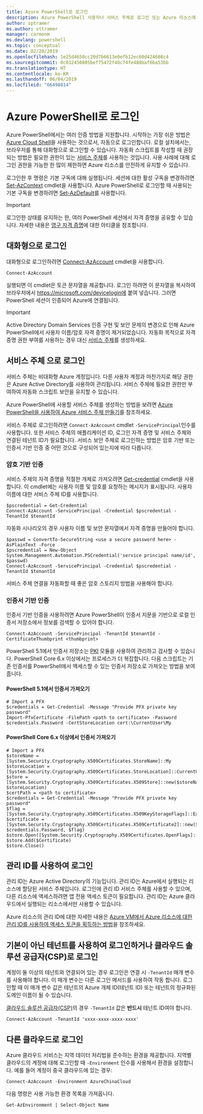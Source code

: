 ```yaml
---
title: Azure PowerShell로 로그인
description: Azure PowerShell 사용자나 서비스 주체로 로그인 또는 Azure 리소스에 대한 관리 ID로 로그인하는 방법.
author: sptramer
ms.author: sttramer
manager: carmonm
ms.devlang: powershell
ms.topic: conceptual
ms.date: 02/20/2019
ms.openlocfilehash: 1e25d4650cc20d7b6613e0efb12ec60d424608c4
ms.sourcegitcommit: 0c012450805bef75472f48c74fe488baf6ba53bb
ms.translationtype: HT
ms.contentlocale: ko-KR
ms.lasthandoff: 06/04/2019
ms.locfileid: "66498814"
---
```

# <a name="sign-in-with-azure-powershell"></a>Azure PowerShell로 로그인

Azure PowerShell에서는 여러 인증 방법을 지원합니다. 시작하는 가장 쉬운 방법은 [Azure Cloud Shell](/azure/cloud-shell/overview)을 사용하는 것으로서, 자동으로 로그인합니다. 로컬 설치에서는, 브라우저를 통해 대화형으로 로그인할 수 있습니다. 자동화 스크립트를 작성할 때 권장되는 방법은 필요한 권한이 있는 [서비스 주체](create-azure-service-principal-azureps.md)를 사용하는 것입니다. 사용 사례에 대해 로그인 권한을 가능한 한 많이 제한하면 Azure 리소스를 안전하게 유지할 수 있습니다.

로그인한 후 명령은 기본 구독에 대해 실행됩니다. 세션에 대한 활성 구독을 변경하려면 [Set-AzContext](/powershell/module/az.accounts/set-azcontext) cmdlet을 사용합니다. Azure PowerShell로 로그인할 때 사용되는 기본 구독을 변경하려면 [Set-AzDefault](/powershell/module/az.accounts/set-azdefault)를 사용합니다.

> [!IMPORTANT]
>
> 로그인한 상태를 유지하는 한, 여러 PowerShell 세션에서 자격 증명을 공유할 수 있습니다.
> 자세한 내용은 [영구 자격 증명](context-persistence.md)에 대한 아티클을 참조합니다.

## <a name="sign-in-interactively"></a>대화형으로 로그인

대화형으로 로그인하려면 [Connect-AzAccount](/powershell/module/az.accounts/connect-azaccount) cmdlet을 사용합니다.

```azurepowershell-interactive
Connect-AzAccount
```

실행되면 이 cmdlet은 토큰 문자열을 제공합니다. 로그인 하려면 이 문자열을 복사하여 브라우저에서 https://microsoft.com/devicelogin에 붙여 넣습니다. 그러면 PowerShell 세션이 인증되어 Azure에 연결됩니다.

> [!IMPORTANT]
>
> Active Directory Domain Services 인증 구현 및 보안 문제의 변경으로 인해 Azure PowerShell에서 사용자 이름/암호 자격 증명이 제거되었습니다.
> 자동화 목적으로 자격 증명 권한 부여를 사용하는 경우 대신 [서비스 주체](create-azure-service-principal-azureps.md)를 생성하세요.

## <a name="sign-in-with-a-service-principal-a-namesp-signin"></a>서비스 주체 <a name="sp-signin"/>으로 로그인

서비스 주체는 비대화형 Azure 계정입니다. 다른 사용자 계정과 마찬가지로 해당 권한은 Azure Active Directory를 사용하여 관리됩니다. 서비스 주체에 필요한 권한만 부여하여 자동화 스크립트 보안을 유지할 수 있습니다.

Azure PowerShell에 사용할 서비스 주체를 생성하는 방법을 보려면 [Azure PowerShell을 사용하여 Azure 서비스 주체 만들기](create-azure-service-principal-azureps.md)를 참조하세요.

서비스 주체로 로그인하려면 `Connect-AzAccount` cmdlet `-ServicePrincipal`인수를 사용합니다. 또한 서비스 주체의 애플리케이션 ID, 로그인 자격 증명 및 서비스 주체와 연결된 테넌트 ID가 필요합니다. 서비스 보안 주체로 로그인하는 방법은 암호 기반 또는 인증서 기반 인증 중 어떤 것으로 구성되어 있는지에 따라 다릅니다.

### <a name="password-based-authentication"></a>암호 기반 인증

서비스 주체의 자격 증명을 적절한 개체로 가져오려면 [Get-credential](/powershell/module/microsoft.powershell.security/get-credential) cmdlet을 사용합니다. 이 cmdlet에는 사용자 이름 및 암호를 요청하는 메시지가 표시됩니다. 사용자 이름에 대한 서비스 주체 ID를 사용합니다.

```azurepowershell-interactive
$pscredential = Get-Credential
Connect-AzAccount -ServicePrincipal -Credential $pscredential -TenantId $tenantId
```

자동화 시나리오의 경우 사용자 이름 및 보안 문자열에서 자격 증명을 만들어야 합니다.

```azurepowershell-interactive
$passwd = ConvertTo-SecureString <use a secure password here> -AsPlainText -Force
$pscredential = New-Object System.Management.Automation.PSCredential('service principal name/id', $passwd)
Connect-AzAccount -ServicePrincipal -Credential $pscredential -TenantId $tenantId
```

서비스 주체 연결을 자동화할 때 좋은 암호 스토리지 방법을 사용해야 합니다.

### <a name="certificate-based-authentication"></a>인증서 기반 인증

인증서 기반 인증을 사용하려면 Azure PowerShell이 인증서 지문을 기반으로 로컬 인증서 저장소에서 정보를 검색할 수 있어야 합니다.
```azurepowershell-interactive
Connect-AzAccount -ServicePrincipal -TenantId $tenantId -CertificateThumbprint <thumbprint>
```

PowerShell 5.1에서 인증서 저장소는 [PKI](/powershell/module/pkiclient) 모듈을 사용하여 관리하고 검사할 수 있습니다. PowerShell Core 6.x 이상에서는 프로세스가 더 복잡합니다. 다음 스크립트는 기존 인증서를 PowerShell에서 액세스할 수 있는 인증서 저장소로 가져오는 방법을 보여줍니다.

#### <a name="import-a-certificate-in-powershell-51"></a>PowerShell 5.1에서 인증서 가져오기

```azurepowershell-interactive
# Import a PFX
$credentials = Get-Credential -Message "Provide PFX private key password"
Import-PfxCertificate -FilePath <path to certificate> -Password $credentials.Password -CertStoreLocation cert:\CurrentUser\My
```

#### <a name="import-a-certificate-in-powershell-core-6x-and-later"></a>PowerShell Core 6.x 이상에서 인증서 가져오기

```azurepowershell-interactive
# Import a PFX
$storeName = [System.Security.Cryptography.X509Certificates.StoreName]::My 
$storeLocation = [System.Security.Cryptography.X509Certificates.StoreLocation]::CurrentUser 
$store = [System.Security.Cryptography.X509Certificates.X509Store]::new($storeName, $storeLocation) 
$certPath = <path to certificate>
$credentials = Get-Credential -Message "Provide PFX private key password"
$flag = [System.Security.Cryptography.X509Certificates.X509KeyStorageFlags]::Exportable 
$certificate = [System.Security.Cryptography.X509Certificates.X509Certificate2]::new($certPath, $credentials.Password, $flag) 
$store.Open([System.Security.Cryptography.X509Certificates.OpenFlags]::ReadWrite) 
$store.Add($Certificate) 
$store.Close()
```

## <a name="sign-in-using-a-managed-identity"></a>관리 ID를 사용하여 로그인 

관리 ID는 Azure Active Directory의 기능입니다. 관리 ID는 Azure에서 실행되는 리소스에 할당된 서비스 주체입니다. 로그인에 관리 ID 서비스 주체를 사용할 수 있으며, 다른 리소스에 액세스하려면 앱 전용 액세스 토큰이 필요합니다. 관리 ID는 Azure 클라우드에서 실행되는 리소스에서만 사용할 수 있습니다.

Azure 리소스의 관리 ID에 대한 자세한 내용은 [Azure VM에서 Azure 리소스에 대한 관리 ID를 사용하여 액세스 토큰을 획득하는 방법](/azure/active-directory/managed-identities-azure-resources/how-to-use-vm-token)을 참조하세요.

## <a name="sign-in-with-a-non-default-tenant-or-as-a-cloud-solution-provider-csp"></a>기본이 아닌 테넌트를 사용하여 로그인하거나 클라우드 솔루션 공급자(CSP)로 로그인

계정이 둘 이상의 테넌트와 연결되어 있는 경우 로그인은 연결 시 `-TenantId` 매개 변수를 사용해야 합니다. 이 매개 변수는 다른 로그인 메서드를 사용하여 작동 합니다. 로그인할 때 이 매개 변수 값은 테넌트의 Azure 개체 ID(테넌트 ID) 또는 테넌트의 정규화된 도메인 이름이 될 수 있습니다.

[클라우드 솔루션 공급자(CSP)](https://azure.microsoft.com/en-us/offers/ms-azr-0145p/)의 경우 `-TenantId` 값은 **반드시** 테넌트 ID여야 합니다.

```azurepowershell-interactive
Connect-AzAccount -TenantId 'xxxx-xxxx-xxxx-xxxx'
```

## <a name="sign-in-to-another-cloud"></a>다른 클라우드로 로그인

Azure 클라우드 서비스는 지역 데이터 처리법을 준수하는 환경을 제공합니다.
지역별 클라우드의 계정에 대해 로그인할 때 `-Environment` 인수를 사용해서 환경을 설정합니다.
예를 들어 계정이 중국 클라우드에 있는 경우:

```azurepowershell-interactive
Connect-AzAccount -Environment AzureChinaCloud
```

다음 명령은 사용 가능한 환경 목록을 가져옵니다.

```azurepowershell-interactive
Get-AzEnvironment | Select-Object Name
```
